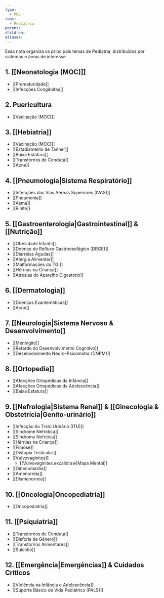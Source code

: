 ```yaml
---
type:
  - MOC
tags:
  - Pediatria
parent:
children:
aliases:
---
```

Essa nota organiza os principais temas de Pediatria, distribuídos por sistemas e áreas de interesse

## 1. [[Neonatologia (MOC)]]
- [[Prematuridade]]
- [[Infecções Congênitas]]
## 2. Puericultura
- [[Vacinação (MOC)]]
## 3. [[Hebiatria]]
- [[Vacinação (MOC)]]
- [[Estadiamento de Tanner]]
- [[Baixa Estatura]]
- [[Transtornos de Conduta]]
- [[Acne]]
## 4. [[Pneumologia|Sistema Respiratório]]
- [[Infecções das Vias Aéreas Superiores (IVAS)]]
- [[Pneumonia]]
- [[Asma]]
- [[Rinite]]
## 5. [[Gastroenterologia|Gastrointestinal]] & [[Nutrição]]
- [[Obesidade Infantil]]
- [[Doença do Refluxo Gastroesofágico (DRGE)]]
- [[Diarréias Agudas]]
- [[Alergia Alimentar]]
- [[Malformações do TGI]]
- [[Hérnias na Criança]]
- [[Atresias do Aparelho Digestório]]
## 6. [[Dermatologia]]
- [[Doenças Exantemáticas]]
- [[Acne]]
## 7. [[Neurologia|Sistema Nervoso & Desenvolvimento]]
- [[Meningite]]
- [[Retardo do Desenvolvimento Cognitivo]]
- [[Desenvolvimento Neuro-Psicomotor (DNPM)]]
## 8. [[Ortopedia]]
- [[Afecções Ortopédicas da Infância]]
- [[Afecções Ortopédicas da Adolescência]]
- [[Baixa Estatura]]
## 9. [[Nefrologia|Sistema Renal]] & [[Ginecologia & Obstetrícia|Genito-urinário]] 
- [[Infecção do Trato Urinário (ITU)]]
- [[Síndrome Nefrótica]]
- [[Síndrome Nefrítica]] 
- [[Hérnias na Criança]]
- [[Fimose]]
- [[Distopia Testicular]]
- [[Vulvovaginites]] 
	- [[Vulvovaginites.excalidraw|Mapa Mental]]
- [[Ginecomastia]]
- [[Amenorreia]]
- [[Dismenorreia]]
## 10. [[Oncologia|Oncopediatria]]
- [[Oncopediatria]]
## 11. [[Psiquiatria]]
- [[Transtornos de Conduta]]
- [[Disforia de Gênero]]
- [[Transtornos Alimentares]]
- [[Suicídio]]
## 12. [[Emergência|Emergências]] & Cuidados Críticos
- [[Violência na Infância e Adolescência]]
- [[Suporte Básico de Vida Pediátrico (PALS)]]


